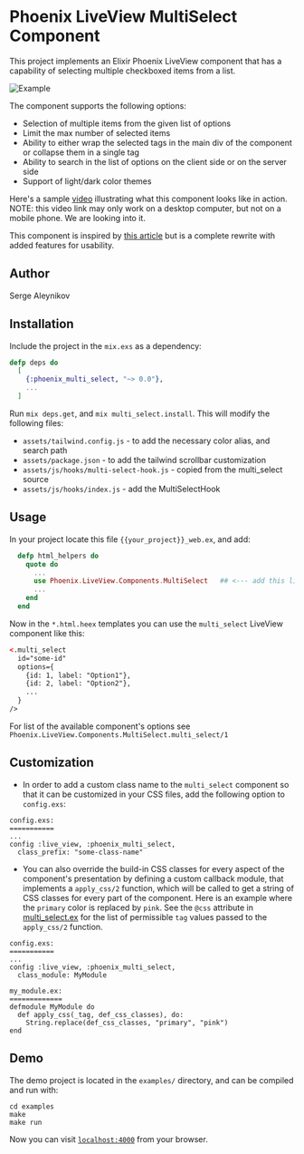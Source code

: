 # Phoenix LiveView MultiSelect Component

This project implements an Elixir Phoenix LiveView component that has a capability
of selecting multiple checkboxed items from a list.

![Example](https://user-images.githubusercontent.com/272543/214661918-110505f2-e796-40e3-a1ee-47178cb0daba.png)

The component supports the following options:

- Selection of multiple items from the given list of options
- Limit the max number of selected items
- Ability to either wrap the selected tags in the main div of the component or
collapse them in a single tag
- Ability to search in the list of options on the client side or on the server
side
- Support of light/dark color themes

Here's a sample [video](https://user-images.githubusercontent.com/272543/215292190-7932a617-10d4-437a-8ab5-5181461c2c38.mp4) illustrating what this component looks like in action. NOTE: this video link may only work on a desktop computer, but not on a mobile phone.  We are looking into it.

This component is inspired by [this article](https://fly.io/phoenix-files/liveview-multi-select) but is a complete rewrite with added features for
usability.

## Author

Serge Aleynikov

## Installation

Include the project in the `mix.exs` as a dependency:
```elixir
defp deps do
  [
    {:phoenix_multi_select, "~> 0.0"},
    ...
  ]
```

Run `mix deps.get`, and `mix multi_select.install`. This will modify the following
files:

- `assets/tailwind.config.js` - to add the necessary color alias, and search path
- `assets/package.json` - to add the tailwind scrollbar customization
- `assets/js/hooks/multi-select-hook.js` - copied from the multi_select source
- `assets/js/hooks/index.js` - add the MultiSelectHook

## Usage

In your project locate this file `{{your_project}}_web.ex`, and add:

```elixir
  defp html_helpers do
    quote do
      ...
      use Phoenix.LiveView.Components.MultiSelect   ## <--- add this line
      ...
    end
  end
```

Now in the `*.html.heex` templates you can use the `multi_select` LiveView
component like this:
```html
<.multi_select
  id="some-id"
  options={
    {id: 1, label: "Option1"},
    {id: 2, label: "Option2"},
    ...
  }
/>
```

For list of the available component's options see
`Phoenix.LiveView.Components.MultiSelect.multi_select/1`

## Customization

- In order to add a custom class name to the `multi_select` component so that
it can be customized in your CSS files, add the following option to `config.exs`:
```
config.exs:
===========
...
config :live_view, :phoenix_multi_select,
  class_prefix: "some-class-name"
```

- You can also override the build-in CSS classes for every aspect of the
component's presentation by defining a custom callback module, that implements
a `apply_css/2` function, which will be called to get a string of CSS classes
for every part of the component.  Here is an example where the `primary` color
is replaced by `pink`.  See the `@css` attribute in
[multi_select.ex](https://github.com/saleyn/phx-multi-select/blob/main/lib/multi_select.ex#L148) for the list of permissible `tag` values passed to the `apply_css/2`
function.

```
config.exs:
===========
...
config :live_view, :phoenix_multi_select,
  class_module: MyModule

my_module.ex:
=============
defmodule MyModule do
  def apply_css(_tag, def_css_classes), do:
    String.replace(def_css_classes, "primary", "pink")
end
```

## Demo

The demo project is located in the `examples/` directory, and can be compiled
and run with:

```
cd examples
make
make run
```
Now you can visit [`localhost:4000`](http://localhost:4000) from your browser.
